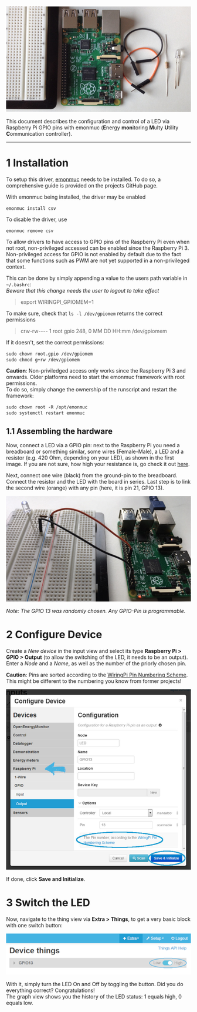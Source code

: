 ![what you need](img/rpi-gpio/led-prepare.jpg)

This document describes the configuration and control of a LED via Raspberry Pi GPIO pins with emonmuc (**E**nergy **mon**itoring **M**ulty **U**tility **C**ommunication controller).


---------------

# 1 Installation

To setup this driver, [emonmuc](https://github.com/isc-konstanz/emonmuc/) needs to be installed. To do so, a comprehensive guide is provided on the projects GitHub page.

With emonmuc being installed, the driver may be enabled

~~~
emonmuc install csv
~~~

To disable the driver, use

~~~
emonmuc remove csv
~~~

To allow drivers to have access to GPIO pins of the Raspberry Pi even when not root, non-privileged accessed can be enabled since the Raspberry Pi 3.  
Non-privileged access for GPIO is not enabled by default due to the fact that some functions such as PWM are not yet supported in a non-privileged context.

This can be done by simply appending a value to the users path variable in `~/.bashrc`:  
*Beware that this change needs the user to logout to take effect*

>    export WIRINGPI_GPIOMEM=1

To make sure, check that `ls -l /dev/gpiomem` returns the correct permissions

>    crw-rw---- 1 root gpio 248, 0 MM DD HH:mm /dev/gpiomem

If it doesn't, set the correct permissions:

~~~
sudo chown root.gpio /dev/gpiomem
sudo chmod g+rw /dev/gpiomem
~~~

**Caution**: Non-priviledged access only works since the Raspberry Pi 3 and onwards. Older platforms need to start the emonmuc framework with root permissions.  
To do so, simply change the ownership of the runscript and restart the framework:

~~~
sudo chown root -R /opt/emonmuc
sudo systemctl restart emonmuc
~~~


## 1.1 Assembling the hardware

Now, connect a LED via a GPIO pin: next to the Raspberry Pi you need a breadboard or something similar, some wires (Female-Male), a LED and a resistor (e.g. 420 Ohm, depending on your LED), as shown in the first image. If you are not sure, how high your resistance is, go check it out [here](https://www.digikey.com/en/resources/conversion-calculators/conversion-calculator-resistor-color-code-4-band).

Next, connect one wire (black) from the ground-pin to the breadboard. Connect the resistor and the LED with the board in series. Last step is to link the second wire (orange) with any pin (here, it is pin 21, GPIO 13).

![led assembled](img/rpi-gpio/led-assembled.jpg)

*Note: The GPIO 13 was randomly chosen. Any GPIO-Pin is programmable.*


# 2 Configure Device

Create a *New device* in the input view and select its type **Raspberry Pi > GPIO > Output** (to allow the switching of the LED, it needs to be an output). Enter a *Node* and a *Name*, as well as the number of the priorly chosen pin.

**Caution**: Pins are sorted according to the [WiringPi Pin Numbering Scheme](http://pi4j.com/pin-numbering-scheme.html). This might be different to the numbering you know from former projects!

![device config](img/rpi-gpio/device-config.jpg)

If done, click **Save and Initialize**. 


# 3 Switch the LED

Now, navigate to the thing view via **Extra > Things**, to get a very basic block with one switch button:

![thing view](img/rpi-gpio/device_things.png)

With it, simply turn the LED On and Off by toggling the button. Did you do everything correct? Congratulations!  
The graph view shows you the history of the LED status: 1 equals high, 0 equals low.

